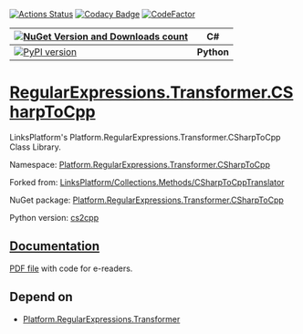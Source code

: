 [![Actions Status](https://github.com/linksplatform/RegularExpressions.Transformer.CSharpToCpp/workflows/CD/badge.svg)](https://github.com/linksplatform/RegularExpressions.Transformer.CSharpToCpp/actions?workflow=CD)
[![Codacy Badge](https://api.codacy.com/project/badge/Grade/7bcd272efb834b7993f0cf3ea1e9bb69)](https://www.codacy.com/manual/drakonard/RegularExpressions.Transformer.CSharpToCpp?utm_source=github.com&amp;utm_medium=referral&amp;utm_content=linksplatform/RegularExpressions.Transformer.CSharpToCpp&amp;utm_campaign=Badge_Grade)
[![CodeFactor](https://www.codefactor.io/repository/github/linksplatform/regularexpressions.transformer.csharptocpp/badge)](https://www.codefactor.io/repository/github/linksplatform/regularexpressions.transformer.csharptocpp)

| [![NuGet Version and Downloads count](https://buildstats.info/nuget/Platform.RegularExpressions.Transformer.CSharpToCpp)](https://www.nuget.org/packages/Platform.RegularExpressions.Transformer.CSharpToCpp) | C# |
|-|-|
| [![PyPI version](https://badge.fury.io/py/cs2cpp.svg)](https://badge.fury.io/py/cs2cpp)  | __Python__  |

# [RegularExpressions.Transformer.CSharpToCpp](https://github.com/linksplatform/RegularExpressions.Transformer.CSharpToCpp)

LinksPlatform's Platform.RegularExpressions.Transformer.CSharpToCpp Class Library.

Namespace: [Platform.RegularExpressions.Transformer.CSharpToCpp](https://linksplatform.github.io/RegularExpressions.Transformer.CSharpToCpp/api/Platform.RegularExpressions.Transformer.CSharpToCpp.html)

Forked from: [LinksPlatform/Collections.Methods/CSharpToCppTranslator](https://github.com/linksplatform/Collections.Methods/tree/93bdb700f81cae341164da6a78e1b770814d0eba/CSharpToCppTranslator)

NuGet package: [Platform.RegularExpressions.Transformer.CSharpToCpp](https://www.nuget.org/packages/Platform.RegularExpressions.Transformer.CSharpToCpp)

Python version: [cs2cpp](https://github.com/linksplatform/RegularExpressions.Transformer.CSharpToCpp/tree/master/python)

## [Documentation](https://linksplatform.github.io/RegularExpressions.Transformer.CSharpToCpp)
[PDF file](https://linksplatform.github.io/RegularExpressions.Transformer.CSharpToCpp/Platform.RegularExpressions.Transformer.CSharpToCpp.pdf) with code for e-readers.

## Depend on
*   [Platform.RegularExpressions.Transformer](https://github.com/linksplatform/RegularExpressions.Transformer)	
